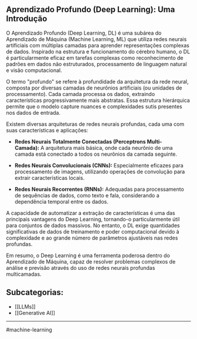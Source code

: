 ## Aprendizado Profundo (Deep Learning): Uma Introdução

O Aprendizado Profundo (Deep Learning, DL) é uma subárea do Aprendizado de Máquina (Machine Learning, ML) que utiliza redes neurais artificiais com múltiplas camadas para aprender representações complexas de dados. Inspirado na estrutura e funcionamento do cérebro humano, o DL é particularmente eficaz em tarefas complexas como reconhecimento de padrões em dados não estruturados, processamento de linguagem natural e visão computacional.

O termo "profundo" se refere à profundidade da arquitetura da rede neural, composta por diversas camadas de neurônios artificiais (ou unidades de processamento). Cada camada processa os dados, extraindo características progressivamente mais abstratas. Essa estrutura hierárquica permite que o modelo capture nuances e complexidades sutis presentes nos dados de entrada.

Existem diversas arquiteturas de redes neurais profundas, cada uma com suas características e aplicações:

- **Redes Neurais Totalmente Conectadas (Perceptrons Multi-Camada):** A arquitetura mais básica, onde cada neurônio de uma camada está conectado a todos os neurônios da camada seguinte.
    
- **Redes Neurais Convolucionais (CNNs):** Especialmente eficazes para processamento de imagens, utilizando operações de convolução para extrair características locais.
    
- **Redes Neurais Recorrentes (RNNs):** Adequadas para processamento de sequências de dados, como texto e fala, considerando a dependência temporal entre os dados.
    

A capacidade de automatizar a extração de características é uma das principais vantagens do Deep Learning, tornando-o particularmente útil para conjuntos de dados massivos. No entanto, o DL exige quantidades significativas de dados de treinamento e poder computacional devido à complexidade e ao grande número de parâmetros ajustáveis nas redes profundas.

Em resumo, o Deep Learning é uma ferramenta poderosa dentro do Aprendizado de Máquina, capaz de resolver problemas complexos de análise e previsão através do uso de redes neurais profundas multicamadas.

## Subcategorias:

- [[LLMs]]
- [[Generative AI]]

--- 
#machine-learning 